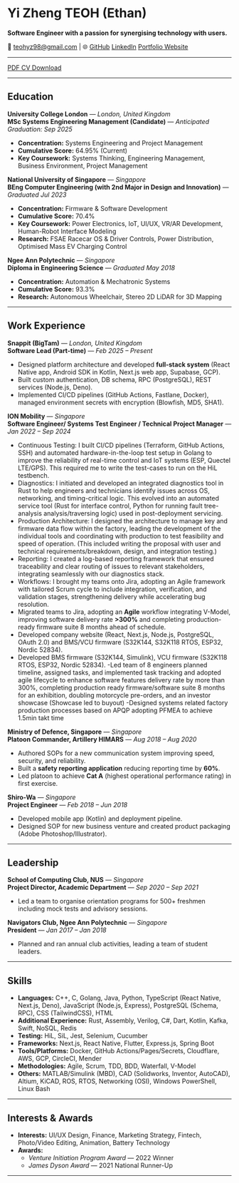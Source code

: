 # Yi Zheng TEOH (Ethan)

**Software Engineer with a passion for synergising technology with users.**

📧 [teohyz98@gmail.com](mailto:teohyz98@gmail.com) 
|
🌐 [GitHub](https://github.com/thaddyyz)
[LinkedIn](https://linkedin.com/in/yzteoh)
[Portfolio Website](https://thaddyyz.github.io/yz_website/)

---
[PDF CV Download](https://drive.google.com/file/d/1o4Z5O4kWt_AEFBm0ILq0Wz_VuemDn48a/view?usp=sharing)

---

## Education

**University College London** — *London, United Kingdom*  
**MSc Systems Engineering Management (Candidate)** — *Anticipated Graduation: Sep 2025*  
- **Concentration:** Systems Engineering and Project Management  
- **Cumulative Score:** 64.95% (Current)  
- **Key Coursework:** Systems Thinking, Engineering Management, Business Environment, Project Management  

**National University of Singapore** — *Singapore*  
**BEng Computer Engineering (with 2nd Major in Design and Innovation)** — *Graduated Jul 2023*  
- **Concentration:** Firmware & Software Development  
- **Cumulative Score:** 70.4%  
- **Key Coursework:** Power Electronics, IoT, UI/UX, VR/AR Development, Human-Robot Interface Modeling  
- **Research:** FSAE Racecar OS & Driver Controls, Power Distribution, Optimised Mass EV Charging Control  

**Ngee Ann Polytechnic** — *Singapore*  
**Diploma in Engineering Science** — *Graduated May 2018*  
- **Concentration:** Automation & Mechatronic Systems  
- **Cumulative Score:** 93.3%  
- **Research:** Autonomous Wheelchair, Stereo 2D LiDAR for 3D Mapping  

---

## Work Experience

**Snappit (BigTam)** — *London, United Kingdom*  
**Software Lead (Part-time)** — *Feb 2025 – Present*  
- Designed platform architecture and developed **full-stack system** (React Native app, Android SDK in Kotlin, Next.js web app, Supabase, GCP).  
- Built custom authentication, DB schema, RPC (PostgreSQL), REST services (Node.js, Deno).  
- Implemented CI/CD pipelines (GitHub Actions, Fastlane, Docker), managed environment secrets with encryption (Blowfish, MD5, SHA1).  

**ION Mobility** — *Singapore*  
**Software Engineer/ Systems Test Engineer / Technical Project Manager** — *Jan 2022 – Sep 2024*  
- Continuous Testing:  I built CI/CD pipelines (Terraform, GitHub Actions, SSH) and automated hardware-in-the-loop test setup in Golang to improve the reliability of real-time control and IoT systems (ESP, Quectel LTE/GPS). This required me to write the test-cases to run on the HiL testbench.
- Diagnostics: I initiated and developed an integrated diagnostics tool in Rust to help engineers and technicians identify issues across OS, networking, and timing-critical logic. This evolved into an automated service tool (Rust for interface control, Python for running fault tree-analysis analysis/traversing logic) used in post-deployment servicing.
- Production Architecture: I designed the architecture to manage key and firmware data flow within the factory, leading the development of the individual tools and coordinating with production to test feasibility and speed of operation. (This included writing the proposal with user and technical requirements/breakdown, design, and integration testing.)
- Reporting: I created a log-based reporting framework that ensured traceability and clear routing of issues to relevant stakeholders, integrating seamlessly with our diagnostics stack.
- Workflows: I brought my teams onto Jira, adopting an Agile framework with tailored Scrum cycle to include integration, verification, and validation stages, strengthening delivery while accelerating bug resolution.
- Migrated teams to Jira, adopting an **Agile** workflow integrating V-Model, improving software delivery rate **>300%** and completing production-ready firmware suite 8 months ahead of schedule.  
- Developed company website (React, Next.js, Node.js, PostgreSQL, OAuth 2.0) and BMS/VCU firmware (S32K144, S32K118 RTOS, ESP32, Nordic 52834).  
- Developed BMS firmware (S32K144, Simulink), VCU firmware (S32K118 RTOS, ESP32, Nordic 52834).
-Led team of 8 engineers planned timeline, assigned tasks, and implemented task tracking and adopted agile lifecycle to enhance software features delivery rate by more than 300%, completing production ready firmware/software suite 8 months for an exhibition, doubling motorcycle pre-orders, and an investor showcase (Showcase led to buyout)
-Designed systems related factory production processes based on APQP adopting PFMEA to achieve 1.5min takt time

**Ministry of Defence, Singapore** — *Singapore*  
**Platoon Commander, Artillery HIMARS** — *Aug 2018 – Aug 2020*  
- Authored SOPs for a new communication system improving speed, security, and reliability.  
- Built a **safety reporting application** reducing reporting time by **60%**.  
- Led platoon to achieve **Cat A** (highest operational performance rating) in first exercise.  

**Shiro-Wa** — *Singapore*  
**Project Engineer** — *Feb 2018 – Jun 2018*  
- Developed mobile app (Kotlin) and deployment pipeline.  
- Designed SOP for new business venture and created product packaging (Adobe Photoshop/Illustrator).  

---

## Leadership

**School of Computing Club, NUS** — *Singapore*  
**Project Director, Academic Department** — *Sep 2020 – Sep 2021*  
- Led a team to organise orientation programs for 500+ freshmen including mock tests and advisory sessions.  

**Navigators Club, Ngee Ann Polytechnic** — *Singapore*  
**President** — *Jan 2017 – Jan 2018*  
- Planned and ran annual club activities, leading a team of student leaders.  

---

## Skills

- **Languages:** C++, C, Golang, Java, Python, TypeScript (React Native, Next.js, Deno), JavaScript (Node.js, Express), PostgreSQL (Schema, RPC), CSS (TailwindCSS), HTML  
- **Additional Experience:** Rust, Assembly, Verilog, C#, Dart, Kotlin, Kafka, Swift, NoSQL, Redis  
- **Testing:** HiL, SiL, Jest, Selenium, Cucumber  
- **Frameworks:** Next.js, React Native, Flutter, Express.js, Spring Boot  
- **Tools/Platforms:** Docker, GitHub Actions/Pages/Secrets, Cloudflare, AWS, GCP, CircleCI, Mender  
- **Methodologies:** Agile, Scrum, TDD, BDD, Waterfall, V-Model  
- **Others:** MATLAB/Simulink (MBD), CAD (Solidworks, Inventor, AutoCAD), Altium, KiCAD, ROS, RTOS, Networking (OSI), Windows PowerShell, Linux Bash  

---

## Interests & Awards

- **Interests:** UI/UX Design, Finance, Marketing Strategy, Fintech, Photo/Video Editing, Animation, Battery Technology  
- **Awards:**  
  - *Venture Initiation Program Award* — 2022 Winner  
  - *James Dyson Award* — 2021 National Runner-Up  

---
